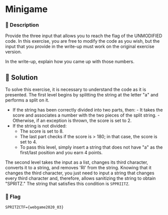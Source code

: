 # Minigame

### 📄 Description
Provide the three input that allows you to reach the flag of the UNMODIFIED code.
In this exercise, you are free to modify the code as you wish, but
the input that you provide in the write-up must work on the original exercise version.

In the write-up, explain how you came up with those numbers.

## 🔑 Solution
To solve this exercise, it is necessary to understand the code as it is presented. The first level begins by splitting the string at the letter "a" and performs a split on it.

  -  If the string has been correctly divided into two parts, then:
    -   It takes the score and associates a number with the two pieces of the split string.
    -   Otherwise, if an exception is thrown, the score is set to 2.
- If the string is not divided:
    -    The score is set to 8.
    -    The last part checks if the score is > 180; in that case, the score is set to 4.
    -    To pass this level, simply insert a string that does not have "a" as the first/last position and you earn 4 points.

The second level takes the input as a list, changes its third character, converts it to a string, and removes 'RI' from the string. Knowing that it changes the third character, you just need to input a string that changes every third character and, therefore, allows sanitizing the string to obtain "SPRITZ." The string that satisfies this condition is `SPPRIITZ`.

### 🚩 Flag
```plain
SPRITZCTF={webgame2020_03}
```